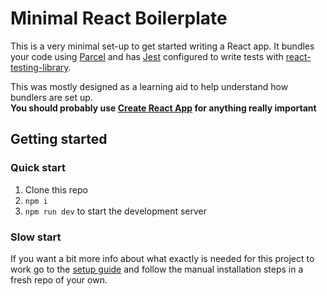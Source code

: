 # Minimal React Boilerplate

This is a very minimal set-up to get started writing a React app. It bundles your code using [Parcel](https://parceljs.org) and has [Jest](https://jestjs.io/) configured to write tests with [react-testing-library](https://github.com/kentcdodds/react-testing-library).

This was mostly designed as a learning aid to help understand how bundlers are set up.  
**You should probably use [Create React App](https://facebook.github.io/create-react-app/docs/getting-started) for anything really important**

## Getting started

### Quick start

1. Clone this repo
1. `npm i`
1. `npm run dev` to start the development server

### Slow start

If you want a bit more info about what exactly is needed for this project to work go to the [setup guide](./docs/setup.md) and follow the manual installation steps in a fresh repo of your own.
